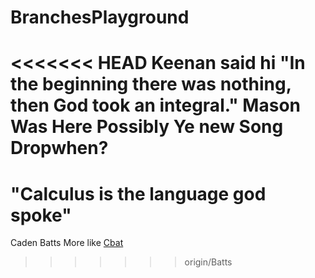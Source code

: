 # BranchesPlayground
<<<<<<< HEAD
Keenan said hi
"In the beginning there was nothing, then God took an integral."
Mason Was Here
Possibly
Ye new Song Dropwhen?
======
"Calculus is the language god spoke"
=======
Caden Batts More like [Cbat](https://youtu.be/KAwyWkksXuo)
>>>>>>> origin/Batts
